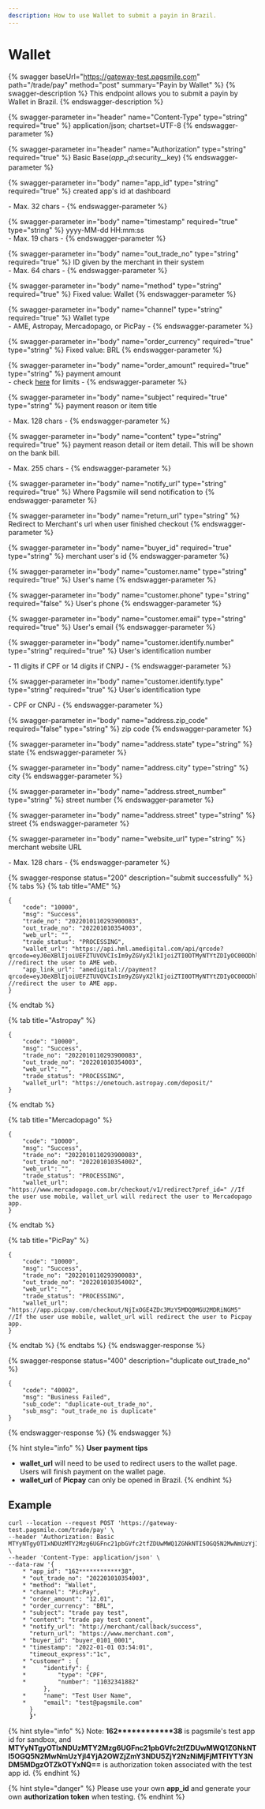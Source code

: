 ```yaml
---
description: How to use Wallet to submit a payin in Brazil.
---
```


# Wallet

{% swagger baseUrl="https://gateway-test.pagsmile.com" path="/trade/pay" method="post" summary="Payin by Wallet" %}
{% swagger-description %}
This endpoint allows you to submit a payin by Wallet in Brazil.
{% endswagger-description %}

{% swagger-parameter in="header" name="Content-Type" type="string" required="true" %}
application/json; chartset=UTF-8
{% endswagger-parameter %}

{% swagger-parameter in="header" name="Authorization" type="string" required="true" %}
Basic Base($app\__id:$security\__key)
{% endswagger-parameter %}

{% swagger-parameter in="body" name="app_id" type="string" required="true" %}
created app's id at dashboard

\- Max. 32 chars -
{% endswagger-parameter %}

{% swagger-parameter in="body" name="timestamp" required="true" type="string" %}
yyyy-MM-dd HH:mm:ss\
\- Max. 19 chars -
{% endswagger-parameter %}

{% swagger-parameter in="body" name="out_trade_no" type="string" required="true" %}
ID given by the merchant in their system\
\- Max. 64 chars -&#x20;
{% endswagger-parameter %}

{% swagger-parameter in="body" name="method" type="string" required="true" %}
Fixed value: Wallet
{% endswagger-parameter %}

{% swagger-parameter in="body" name="channel" type="string" required="true" %}
Wallet type\
\- AME, Astropay, Mercadopago,  or PicPay -
{% endswagger-parameter %}

{% swagger-parameter in="body" name="order_currency" required="true" type="string" %}
Fixed value: BRL&#x20;
{% endswagger-parameter %}

{% swagger-parameter in="body" name="order_amount" required="true" type="string" %}
payment amount\
\- check [here](../../data/payment-method.md#brazil) for limits -
{% endswagger-parameter %}

{% swagger-parameter in="body" name="subject" required="true" type="string" %}
payment reason or item title

\- Max. 128 chars -
{% endswagger-parameter %}

{% swagger-parameter in="body" name="content" type="string" required="true" %}
payment reason detail or item detail. This will be shown on the bank bill.

\- Max. 255 chars -
{% endswagger-parameter %}

{% swagger-parameter in="body" name="notify_url" type="string" required="true" %}
Where Pagsmile will send notification to
{% endswagger-parameter %}

{% swagger-parameter in="body" name="return_url" type="string" %}
Redirect to Merchant's url when user finished checkout
{% endswagger-parameter %}

{% swagger-parameter in="body" name="buyer_id" required="true" type="string" %}
merchant user's id
{% endswagger-parameter %}

{% swagger-parameter in="body" name="customer.name" type="string" required="true" %}
User's name
{% endswagger-parameter %}

{% swagger-parameter in="body" name="customer.phone" type="string" required="false" %}
User's phone
{% endswagger-parameter %}

{% swagger-parameter in="body" name="customer.email" type="string" required="true" %}
User's email
{% endswagger-parameter %}

{% swagger-parameter in="body" name="customer.identify.number" type="string" required="true" %}
User's identification number

\- 11 digits if CPF or 14 digits if CNPJ -
{% endswagger-parameter %}

{% swagger-parameter in="body" name="customer.identify.type" type="string" required="true" %}
User's identification type

\- CPF or CNPJ -
{% endswagger-parameter %}

{% swagger-parameter in="body" name="address.zip_code" required="false" type="string" %}
zip code
{% endswagger-parameter %}

{% swagger-parameter in="body" name="address.state" type="string" %}
state
{% endswagger-parameter %}

{% swagger-parameter in="body" name="address.city" type="string" %}
city
{% endswagger-parameter %}

{% swagger-parameter in="body" name="address.street_number" type="string" %}
street number
{% endswagger-parameter %}

{% swagger-parameter in="body" name="address.street" type="string" %}
street
{% endswagger-parameter %}

{% swagger-parameter in="body" name="website_url" type="string" %}
merchant website URL

\- Max. 128 chars -
{% endswagger-parameter %}

{% swagger-response status="200" description="submit successfully" %}
{% tabs %}
{% tab title="AME" %}
```
{
    "code": "10000",
    "msg": "Success",
    "trade_no": "2022010110293900083",
    "out_trade_no": "202201010354003",
    "web_url": "",
    "trade_status": "PROCESSING",
    "wallet_url": "https://api.hml.amedigital.com/api/qrcode?qrcode=eyJ0eXBlIjoiUEFZTUVOVCIsIm9yZGVyX2lkIjoiZTI0OTMyNTYtZDIyOC00ODhlLWFjZDctOWU5OWU4NjJhNGE2In0=", //redirect the user to AME web.
    "app_link_url": "amedigital://payment?qrcode=eyJ0eXBlIjoiUEFZTUVOVCIsIm9yZGVyX2lkIjoiZTI0OTMyNTYtZDIyOC00ODhlLWFjZDctOWU5OWU4NjJhNGE2In0=" //redirect the user to AME app.
}
```
{% endtab %}

{% tab title="Astropay" %}
```
{
    "code": "10000",
    "msg": "Success",
    "trade_no": "2022010110293900083",
    "out_trade_no": "202201010354003",
    "web_url": "",
    "trade_status": "PROCESSING",
    "wallet_url": "https://onetouch.astropay.com/deposit/"
}
```
{% endtab %}

{% tab title="Mercadopago" %}
```
{
    "code": "10000",
    "msg": "Success",
    "trade_no": "2022010110293900083",
    "out_trade_no": "202201010354002",
    "web_url": "",
    "trade_status": "PROCESSING",
    "wallet_url": "https://www.mercadopago.com.br/checkout/v1/redirect?pref_id=" //If the user use mobile, wallet_url will redirect the user to Mercadopago app. 
}
```
{% endtab %}

{% tab title="PicPay" %}
```
{
    "code": "10000",
    "msg": "Success",
    "trade_no": "2022010110293900083",
    "out_trade_no": "202201010354002",
    "web_url": "",
    "trade_status": "PROCESSING",
    "wallet_url": "https://app.picpay.com/checkout/NjIxOGE4ZDc3MzY5MDQ0MGU2MDRiNGM5" //If the user use mobile, wallet_url will redirect the user to Picpay app. 
}
```
{% endtab %}
{% endtabs %}
{% endswagger-response %}

{% swagger-response status="400" description="duplicate out_trade_no" %}
```
{
    "code": "40002",
    "msg": "Business Failed",
    "sub_code": "duplicate-out_trade_no",
    "sub_msg": "out_trade_no is duplicate"
}
```
{% endswagger-response %}
{% endswagger %}

{% hint style="info" %}
**User payment tips**

* **wallet\_url** will need to be used to redirect users to the wallet page. Users will finish payment on the wallet page.
* **wallet\_url** of **Picpay** can only be opened in Brazil.
{% endhint %}

## Example

<pre><code>curl --location --request POST 'https://gateway-test.pagsmile.com/trade/pay' \
--header 'Authorization: Basic MTYyNTgyOTIxNDUzMTY2Mzg6UGFnc21pbGVfc2tfZDUwMWQ1ZGNkNTI5OGQ5N2MwNmUzYjI4YjA2OWZjZmY3NDU5ZjY2NzNiMjFjMTFlYTY3NDM5MDgzOTZkOTYxNQ==' \
--header 'Content-Type: application/json' \
--data-raw '{
    * "app_id": "162************38",
    * "out_trade_no": "202201010354003",
    * "method": "Wallet",
    * "channel": "PicPay",
    * "order_amount": "12.01",
    * "order_currency": "BRL",
    * "subject": "trade pay test",
    * "content": "trade pay test conent",
    * "notify_url": "http://merchant/callback/success",
      "return_url": "https://www.merchant.com",
    * "buyer_id": "buyer_0101_0001",
    * "timestamp": "2022-01-01 03:54:01",
      "timeout_express":"1c",
    * "customer" : {
    *     "identify": {
    *         "type": "CPF",
    *         "number": "11032341882"
          },
    *     "name": "Test User Name",
    *     "email": "test@pagsmile.com"
      }
<strong>      }'
</strong></code></pre>

{% hint style="info" %}
Note:  **162\*\*\*\*\*\*\*\*\*\*\*\*38** is pagsmile's test app id for sandbox, and **MTYyNTgyOTIxNDUzMTY2Mzg6UGFnc21pbGVfc2tfZDUwMWQ1ZGNkNTI5OGQ5N2MwNmUzYjI4YjA2OWZjZmY3NDU5ZjY2NzNiMjFjMTFlYTY3NDM5MDgzOTZkOTYxNQ==** is authorization token associated with the test app id.&#x20;
{% endhint %}

{% hint style="danger" %}
Please use your own **app\_id** and generate your own **authorization token** when testing.
{% endhint %}
